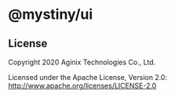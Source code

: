 # @mystiny/ui

## License

Copyright 2020 Aginix Technologies Co., Ltd.

Licensed under the Apache License, Version 2.0: http://www.apache.org/licenses/LICENSE-2.0